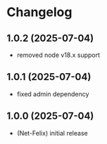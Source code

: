 # Changelog

<!--
	Placeholder for the next version (at the beginning of the line):
	## **WORK IN PROGRESS**
-->
## 1.0.2 (2025-07-04)

- removed node v18.x support

## 1.0.1 (2025-07-04)

- fixed admin dependency

## 1.0.0 (2025-07-04)

- (Net-Felix) initial release
